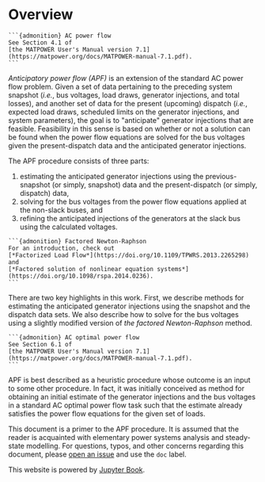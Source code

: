 # Overview

````{margin}
```{admonition} AC power flow
See Section 4.1 of
[the MATPOWER User's Manual version 7.1](https://matpower.org/docs/MATPOWER-manual-7.1.pdf).
```
````

*Anticipatory power flow (APF)* is an extension of the standard AC power flow problem.
Given a set of data pertaining to the preceding system snapshot
(*i.e.*, bus voltages, load draws, generator injections, and total losses),
and another set of data for the present (upcoming) dispatch
(*i.e.*, expected load draws,
scheduled limits on the generator injections,
and system parameters),
the goal is to "anticipate" generator injections that are feasible.
Feasibility in this sense is based on whether or not
a solution can be found when the power flow equations are solved for
the bus voltages given the present-dispatch data and
the anticipated generator injections.

The APF procedure consists of three parts:

1. estimating the anticipated generator injections using
   the previous-snapshot (or simply, snapshot) data
   and the present-dispatch (or simply, dispatch) data,
2. solving for the bus voltages from the power flow equations applied at
   the non-slack buses,
   and
3. refining the anticipated injections of the generators at the slack bus
   using the calculated voltages.

````{margin}
```{admonition} Factored Newton-Raphson
For an introduction, check out
[*Factorized Load Flow*](https://doi.org/10.1109/TPWRS.2013.2265298)
and
[*Factored solution of nonlinear equation systems*](https://doi.org/10.1098/rspa.2014.0236).
```
````

There are two key highlights in this work.
First, we describe methods for estimating the anticipated generator injections
using the snapshot and the dispatch data sets.
We also describe how to solve for the bus voltages
using a slightly modified version of *the factored Newton-Raphson* method.

````{margin}
```{admonition} AC optimal power flow
See Section 6.1 of
[the MATPOWER User's Manual version 7.1](https://matpower.org/docs/MATPOWER-manual-7.1.pdf).
```
````

APF is best described as a heuristic procedure whose outcome is an input to some other procedure.
In fact, it was initially conceived as method for obtaining
an initial estimate of the generator injections and the bus voltages
in a standard AC optimal power flow task
such that the estimate already satisfies the power flow equations
for the given set of loads.

This document is a primer to the APF procedure.
It is assumed that the reader is acquainted with elementary power systems analysis
and steady-state modelling.
For questions, typos, and other concerns regarding this document,
please [open an issue](https://github.com/christian-cahig/Masterarbeit-APF/issues)
and use the `doc` label.

This website is powered by [Jupyter Book](https://jupyterbook.org/intro.html).

